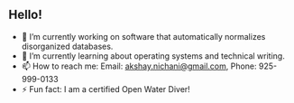 ## Hello!
- 🔭 I’m currently working on software that automatically normalizes disorganized databases.
- 🌱 I’m currently learning about operating systems and technical writing.
- 📫 How to reach me: Email: akshay.nichani@gmail.com, Phone: 925-999-0133
- ⚡ Fun fact: I am a certified Open Water Diver!

